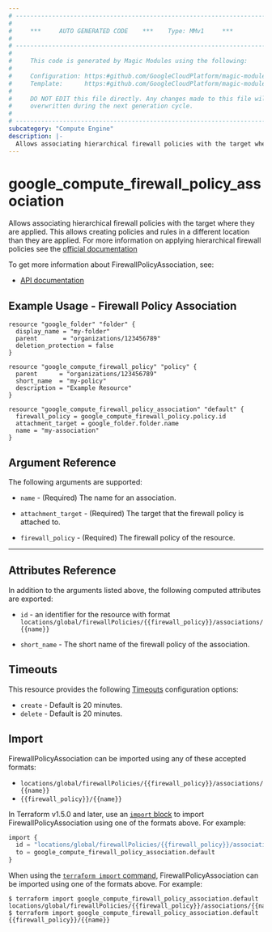 ```yaml
---
# ----------------------------------------------------------------------------
#
#     ***     AUTO GENERATED CODE    ***    Type: MMv1     ***
#
# ----------------------------------------------------------------------------
#
#     This code is generated by Magic Modules using the following:
#
#     Configuration: https:#github.com/GoogleCloudPlatform/magic-modules/tree/main/mmv1/products/compute/FirewallPolicyAssociation.yaml
#     Template:      https:#github.com/GoogleCloudPlatform/magic-modules/tree/main/mmv1/templates/terraform/resource.html.markdown.tmpl
#
#     DO NOT EDIT this file directly. Any changes made to this file will be
#     overwritten during the next generation cycle.
#
# ----------------------------------------------------------------------------
subcategory: "Compute Engine"
description: |-
  Allows associating hierarchical firewall policies with the target where they are applied.
---
```


# google_compute_firewall_policy_association

Allows associating hierarchical firewall policies with the target where they are applied. This allows creating policies and rules in a different location than they are applied.
For more information on applying hierarchical firewall policies see the [official documentation](https://cloud.google.com/firewall/docs/firewall-policies#managing_hierarchical_firewall_policy_resources)


To get more information about FirewallPolicyAssociation, see:

* [API documentation](https://cloud.google.com/compute/docs/reference/rest/v1/firewallPolicies/addAssociation)

## Example Usage - Firewall Policy Association


```hcl
resource "google_folder" "folder" {
  display_name = "my-folder"
  parent       = "organizations/123456789"
  deletion_protection = false
}

resource "google_compute_firewall_policy" "policy" {
  parent      = "organizations/123456789"
  short_name  = "my-policy"
  description = "Example Resource"
}

resource "google_compute_firewall_policy_association" "default" {
  firewall_policy = google_compute_firewall_policy.policy.id
  attachment_target = google_folder.folder.name
  name = "my-association"
}
```

## Argument Reference

The following arguments are supported:


* `name` -
  (Required)
  The name for an association.

* `attachment_target` -
  (Required)
  The target that the firewall policy is attached to.

* `firewall_policy` -
  (Required)
  The firewall policy of the resource.


- - -



## Attributes Reference

In addition to the arguments listed above, the following computed attributes are exported:

* `id` - an identifier for the resource with format `locations/global/firewallPolicies/{{firewall_policy}}/associations/{{name}}`

* `short_name` -
  The short name of the firewall policy of the association.


## Timeouts

This resource provides the following
[Timeouts](https://developer.hashicorp.com/terraform/plugin/sdkv2/resources/retries-and-customizable-timeouts) configuration options:

- `create` - Default is 20 minutes.
- `delete` - Default is 20 minutes.

## Import


FirewallPolicyAssociation can be imported using any of these accepted formats:

* `locations/global/firewallPolicies/{{firewall_policy}}/associations/{{name}}`
* `{{firewall_policy}}/{{name}}`


In Terraform v1.5.0 and later, use an [`import` block](https://developer.hashicorp.com/terraform/language/import) to import FirewallPolicyAssociation using one of the formats above. For example:

```tf
import {
  id = "locations/global/firewallPolicies/{{firewall_policy}}/associations/{{name}}"
  to = google_compute_firewall_policy_association.default
}
```

When using the [`terraform import` command](https://developer.hashicorp.com/terraform/cli/commands/import), FirewallPolicyAssociation can be imported using one of the formats above. For example:

```
$ terraform import google_compute_firewall_policy_association.default locations/global/firewallPolicies/{{firewall_policy}}/associations/{{name}}
$ terraform import google_compute_firewall_policy_association.default {{firewall_policy}}/{{name}}
```
